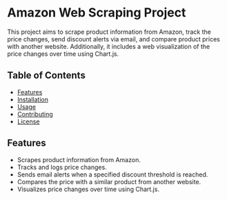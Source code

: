 # Amazon Web Scraping Project

This project aims to scrape product information from Amazon, track the price changes, send discount alerts via email, and compare product prices with another website. Additionally, it includes a web visualization of the price changes over time using Chart.js.

## Table of Contents
- [Features](#features)
- [Installation](#installation)
- [Usage](#usage)
- [Contributing](#contributing)
- [License](#license)

## Features
- Scrapes product information from Amazon.
- Tracks and logs price changes.
- Sends email alerts when a specified discount threshold is reached.
- Compares the price with a similar product from another website.
- Visualizes price changes over time using Chart.js.

